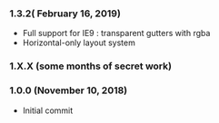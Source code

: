 ### 1.3.2( February 16, 2019)
- Full support for IE9 : transparent gutters with rgba
- Horizontal-only layout system

### 1.X.X (some months of secret work)
### 1.0.0 (November 10, 2018)
- Initial commit